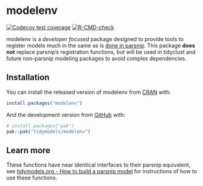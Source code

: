 
<!-- README.md is generated from README.Rmd. Please edit that file -->

# modelenv

<!-- badges: start -->

[![Codecov test
coverage](https://codecov.io/gh/tidymodels/modelenv/branch/main/graph/badge.svg)](https://app.codecov.io/gh/tidymodels/modelenv?branch=main)
[![R-CMD-check](https://github.com/tidymodels/modelenv/actions/workflows/R-CMD-check.yaml/badge.svg)](https://github.com/tidymodels/modelenv/actions/workflows/R-CMD-check.yaml)
<!-- badges: end -->

modelenv is a *developer focused* package designed to provide tools to
register models much in the same as is [done in
parsnip](https://parsnip.tidymodels.org/reference/set_new_model.html).
This package **does not** replace parsnip’s registration functions, but
will be used in tidyclust and future non-parsnip modeling packages to
avoid complex dependencies.

## Installation

You can install the released version of modelenv from
[CRAN](https://CRAN.R-project.org) with:

``` r
install.packages("modelenv")
```

And the development version from [GitHub](https://github.com/) with:

``` r
# install.packages("pak")
pak::pak("tidymodels/modelenv")
```

## Learn more

These functions have near identical interfaces to their parsnip
equivalent, see [tidymodels.org - How to build a parsnip
model](https://www.tidymodels.org/learn/develop/models/) for
instructions of how to use these functions.
